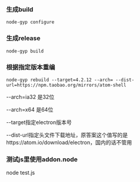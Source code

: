### 生成build

```shell
node-gyp configure
```



### 生成release

```shell
node-gyp build
```



### 根据指定版本重编

```
node-gyp rebuild --target=4.2.12 --arch= --dist-url=https://npm.taobao.org/mirrors/atom-shell
```

--arch=ia32 是32位

--arch=x64 是64位

--target指定electron版本号

--dist-url指定头文件下载地址，原答案这个值写的是https://atom.io/download/electron，国内的话不管用



### 测试js里使用addon.node

node test.js